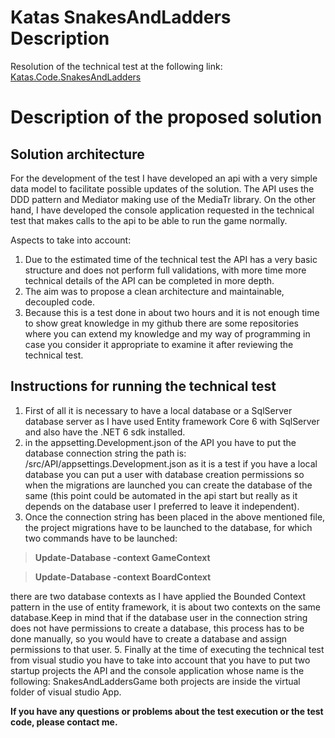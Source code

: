 # Katas SnakesAndLadders Description
Resolution of the technical test at the following link: [Katas.Code.SnakesAndLadders](https://github.com/VoxelGroup/Katas.Code.SnakesAndLadders/ "Katas.Code.SnakesAndLadders")

# Description of the proposed solution

## Solution architecture ##

For the development of the test I have developed an api with a very simple data model to facilitate possible updates of the solution. The API uses the DDD pattern and Mediator making use of the MediaTr library. On the other hand, I have developed the console application requested in the technical test that makes calls to the api to be able to run the game normally.

Aspects to take into account: 


1. Due to the estimated time of the technical test the API has a very basic structure and does not perform full validations, with more time more technical details of the API can be completed in more depth. 
2. The aim was to propose a clean architecture and maintainable, decoupled code.
4. Because this is a test done in about two hours and it is not enough time to show great knowledge in my github there are some repositories where you can extend my knowledge and my way of programming in case you consider it appropriate to examine it after reviewing the technical test.

## Instructions for running the technical test ##

1. First of all it is necessary to have a local database or a SqlServer database server as I have used Entity framework Core 6 with SqlServer and also have the .NET 6 sdk installed.
2. in the appsetting.Development.json of the API you have to put the database connection string the path is: /src/API/appsettings.Development.json as it is a test if you have a local database you can put a user with database creation permissions so when the migrations are launched you can create the database of the same (this point could be automated in the api start but really as it depends on the database user I preferred to leave it independent).
3. Once the connection string has been placed in the above mentioned file, the project migrations have to be launched to the database, for which two commands have to be launched:

>  **Update-Database -context GameContext**



>  **Update-Database -context BoardContext**

there are two database contexts as I have applied the Bounded Context pattern in the use of entity framework, it is about two contexts on the same database.Keep in mind that if the database user in the connection string does not have permissions to create a database, this process has to be done manually, so you would have to create a database and assign permissions to that user.
5. Finally at the time of executing the technical test from visual studio you have to take into account that you have to put two startup projects the API and the console application whose name is the following: SnakesAndLaddersGame both projects are inside the virtual folder of visual studio App.

**If you have any questions or problems about the test execution or the test code, please contact me.**

